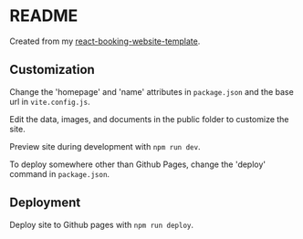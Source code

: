 # README

Created from my [react-booking-website-template](https://github.com/chriscarrollsmith/react-booking-website-template).

## Customization

Change the 'homepage' and 'name' attributes in `package.json` and the base url in `vite.config.js`.

Edit the data, images, and documents in the public folder to customize the site.

Preview site during development with `npm run dev`.

To deploy somewhere other than Github Pages, change the 'deploy' command in `package.json`.

## Deployment

Deploy site to Github pages with `npm run deploy`.